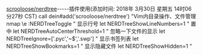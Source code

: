 [scrooloose/nerdtree](https://github.com/scrooloose/nerdtree)-----插件使用(添加时间: 2018年 3月30日 星期五 14时06分27秒 CST)
call dein#add('scrooloose/nerdtree')
"Vim内目录操作、文件管理
nmap \e :NERDTreeToggle<CR>
" 显示行号
let NERDTreeShowLineNumbers=1
" 置中
let NERDTreeAutoCenterThreshold=1
" 忽略一下文件的显示
let NERDTreeIgnore=['\.pyc','\~$','\.swp']
" 显示书签列表
let NERDTreeShowBookmarks=1
" 显示隐藏文件
let NERDTreeShowHidden=1
" 


